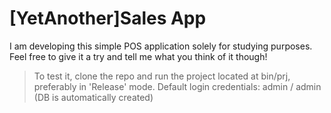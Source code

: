 # [YetAnother]Sales App

I am developing this simple POS application solely for studying purposes. Feel free to give it a try and tell me what you think of it though!

>To test it, clone the repo and run the project located at bin/prj, preferably in 'Release' mode.
>Default login credentials: admin / admin (DB is automatically created)
